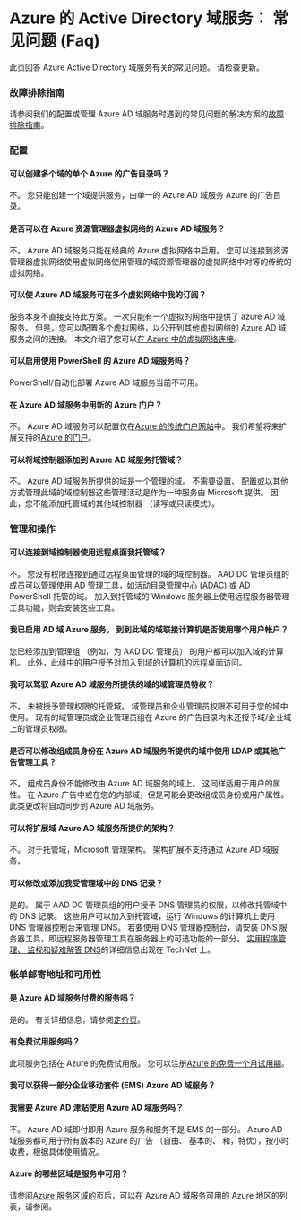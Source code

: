 <properties
    pageTitle="常见问题解答-Azure 的 Active Directory 域服务 |Microsoft Azure"
    description="关于 Azure Active Directory 域服务常见问题"
    services="active-directory-ds"
    documentationCenter=""
    authors="mahesh-unnikrishnan"
    manager="stevenpo"
    editor="curtand"/>

<tags
    ms.service="active-directory-ds"
    ms.workload="identity"
    ms.tgt_pltfrm="na"
    ms.devlang="na"
    ms.topic="article"
    ms.date="10/19/2016"
    ms.author="maheshu"/>

# <a name="azure-active-directory-domain-services-frequently-asked-questions-faqs"></a>Azure 的 Active Directory 域服务︰ 常见问题 (Faq)

此页回答 Azure Active Directory 域服务有关的常见问题。 请检查更新。

### <a name="troubleshooting-guide"></a>故障排除指南
请参阅我们的配置或管理 Azure AD 域服务时遇到的常见问题的解决方案的[故障排除指南](active-directory-ds-troubleshooting.md)。


### <a name="configuration"></a>配置

#### <a name="can-i-create-multiple-domains-for-a-single-azure-ad-directory"></a>可以创建多个域的单个 Azure 的广告目录吗？
不。 您只能创建一个域提供服务，由单一的 Azure AD 域服务 Azure 的广告目录。  

#### <a name="can-i-enable-azure-ad-domain-services-in-an-azure-resource-manager-virtual-network"></a>是否可以在 Azure 资源管理器虚拟网络的 Azure AD 域服务？
不。 Azure AD 域服务只能在经典的 Azure 虚拟网络中启用。 您可以连接到资源管理器虚拟网络使用虚拟网络使用管理的域资源管理器的虚拟网络中对等的传统的虚拟网络。

#### <a name="can-i-make-azure-ad-domain-services-available-in-multiple-virtual-networks-within-my-subscription"></a>可以使 Azure AD 域服务可在多个虚拟网络中我的订阅？
服务本身不直接支持此方案。 一次只能有一个虚拟的网络中提供了 azure AD 域服务。 但是，您可以配置多个虚拟网络，以公开到其他虚拟网络的 Azure AD 域服务之间的连接。 本文介绍了您可以[在 Azure 中的虚拟网络连接](../vpn-gateway/virtual-networks-configure-vnet-to-vnet-connection.md)。

#### <a name="can-i-enable-azure-ad-domain-services-using-powershell"></a>可以启用使用 PowerShell 的 Azure AD 域服务吗？
PowerShell/自动化部署 Azure AD 域服务当前不可用。

#### <a name="is-azure-ad-domain-services-available-in-the-new-azure-portal"></a>在 Azure AD 域服务中用新的 Azure 门户？
不。 Azure AD 域服务可以配置仅在[Azure 的传统门户网站](https://manage.windowsazure.com)中。 我们希望将来扩展支持的[Azure 的门户](https://portal.azure.com)。

#### <a name="can-i-add-domain-controllers-to-an-azure-ad-domain-services-managed-domain"></a>可以将域控制器添加到 Azure AD 域服务托管域？
不。 Azure AD 域服务所提供的域是一个管理的域。 不需要设置、 配置或以其他方式管理此域的域控制器这些管理活动是作为一种服务由 Microsoft 提供。 因此，您不能添加托管域的其他域控制器 （读写或只读模式）。

### <a name="administration-and-operations"></a>管理和操作

#### <a name="can-i-connect-to-the-domain-controller-for-my-managed-domain-using-remote-desktop"></a>可以连接到域控制器使用远程桌面我托管域？
不。 您没有权限连接到通过远程桌面管理的域的域控制器。 AAD DC 管理员组的成员可以管理使用 AD 管理工具，如活动目录管理中心 (ADAC) 或 AD PowerShell 托管的域。 加入到托管域的 Windows 服务器上使用远程服务器管理工具功能，则会安装这些工具。

#### <a name="ive-enabled-azure-ad-domain-services-what-user-account-do-i-use-to-domain-join-machines-to-this-domain"></a>我已启用 AD 域 Azure 服务。 到到此域的域联接计算机是否使用哪个用户帐户？
您已经添加到管理组 （例如，为 AAD DC 管理员） 的用户都可以加入域的计算机。 此外，此组中的用户授予对加入到域的计算机的远程桌面访问。

#### <a name="can-i-wield-domain-administrator-privileges-for-the-domain-provided-by-azure-ad-domain-services"></a>我可以驾驭 Azure AD 域服务所提供的域的域管理员特权？
不。 未被授予管理权限的托管域。 域管理员和企业管理员权限不可用于您的域中使用。 现有的域管理员或企业管理员组在 Azure 的广告目录内未还授予域/企业域上的管理员权限。

#### <a name="can-i-modify-group-memberships-using-ldap-or-other-ad-administrative-tools-on-domains-provided-by-azure-ad-domain-services"></a>是否可以修改组成员身份在 Azure AD 域服务所提供的域中使用 LDAP 或其他广告管理工具？
不。 组成员身份不能修改由 Azure AD 域服务的域上。 这同样适用于用户的属性。 在 Azure 广告中或在您的内部域，但是可能会更改组成员身份或用户属性。 此类更改将自动同步到 Azure AD 域服务。

#### <a name="can-i-extend-the-schema-of-the-domain-provided-by-azure-ad-domain-services"></a>可以将扩展域 Azure AD 域服务所提供的架构？
不。 对于托管域，Microsoft 管理架构。 架构扩展不支持通过 Azure AD 域服务。

#### <a name="can-i-modify-or-add-dns-records-in-my-managed-domain"></a>可以修改或添加我受管理域中的 DNS 记录？
是的。 属于 AAD DC 管理员组的用户授予 DNS 管理员的权限，以修改托管域中的 DNS 记录。 这些用户可以加入到托管域，运行 Windows 的计算机上使用 DNS 管理器控制台来管理 DNS。 若要使用 DNS 管理器控制台，请安装 DNS 服务器工具，即远程服务器管理工具在服务器上的可选功能的一部分。 [实用程序管理、 监视和疑难解答 DNS](https://technet.microsoft.com/library/cc753579.aspx)的详细信息出现在 TechNet 上。


### <a name="billing-and-availability"></a>帐单邮寄地址和可用性

#### <a name="is-azure-ad-domain-services-a-paid-service"></a>是 Azure AD 域服务付费的服务吗？
是的。 有关详细信息，请参阅[定价页](https://azure.microsoft.com/pricing/details/active-directory-ds/)。

#### <a name="is-there-a-free-trial-for-the-service"></a>有免费试用服务吗？
此项服务包括在 Azure 的免费试用版。 您可以注册[Azure 的免费一个月试用期](https://azure.microsoft.com/pricing/free-trial/)。

#### <a name="can-i-get-azure-ad-domain-services-as-part-of-enterprise-mobility-suite-ems"></a>我可以获得一部分企业移动套件 (EMS) Azure AD 域服务？
#### <a name="do-i-need-azure-ad-premium-to-use-azure-ad-domain-services"></a>我需要 Azure AD 津贴使用 Azure AD 域服务吗？
不。 Azure AD 域即付即用 Azure 服务和服务不是 EMS 的一部分。 Azure AD 域服务都可用于所有版本的 Azure 的广告 （自由、 基本的、 和，特优），按小时收费，根据具体使用情况。

#### <a name="what-azure-regions-is-the-service-available-in"></a>Azure 的哪些区域是服务中可用？
请参阅[Azure 服务区域的](https://azure.microsoft.com/regions/#services/)页后，可以在 Azure AD 域服务可用的 Azure 地区的列表，请参阅。
